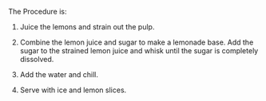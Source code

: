 The Procedure is:

1. Juice the lemons and strain out the pulp.

2. Combine the lemon juice and sugar to make a lemonade base. Add the sugar to the strained lemon juice and      whisk until the sugar is completely dissolved.

3. Add the water and chill.

4. Serve with ice and lemon slices.